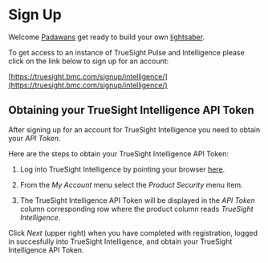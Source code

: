 Sign Up
=======

Welcome [Padawans](https://en.wikipedia.org/wiki/Jedi#Etymology) get ready to build your own
[lightsaber](https://en.wikipedia.org/wiki/Lightsaber).

To get access to an instance of TrueSight Pulse and Intelligence please click on the
link below to sign up for an account:

[https://truesight.bmc.com/signup/intelligence/](https://truesight.bmc.com/signup/intelligence/)

## Obtaining your TrueSight Intelligence API Token

After signing up for an account for TrueSight Intelligence you need to obtain your _API Token_.

Here are the steps to obtain your TrueSight Intelligence API Token:

1. Log into TrueSight Intelligence by pointing your browser [here](https://truesight.bmc.com).

2. From the _My Account_ menu select the _Product Security_ menu item.

3. The TrueSight Intelligence API Token will be displayed in the _API Token_ column corresponding row where the
product column reads _TrueSight Intelligence_.

Click _Next_ (upper right) when you have completed with registration, logged in succesfully into TrueSight Intelligence,
and obtain your TrueSight Intelligence API Token.
